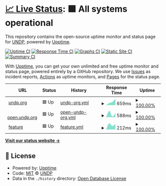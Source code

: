 # [📈 Live Status](https://undp.github.io/uptime-monitor): <!--live status--> **🟩 All systems operational**

This repository contains the open-source uptime monitor and status page for [UNDP](https://www.undp.org), powered by [Upptime](https://github.com/upptime/upptime).

[![Uptime CI](https://github.com/undp/uptime-monitor/workflows/Uptime%20CI/badge.svg)](https://github.com/undp/uptime-monitor/actions?query=workflow%3A%22Uptime+CI%22)
[![Response Time CI](https://github.com/undp/uptime-monitor/workflows/Response%20Time%20CI/badge.svg)](https://github.com/undp/uptime-monitor/actions?query=workflow%3A%22Response+Time+CI%22)
[![Graphs CI](https://github.com/undp/uptime-monitor/workflows/Graphs%20CI/badge.svg)](https://github.com/undp/uptime-monitor/actions?query=workflow%3A%22Graphs+CI%22)
[![Static Site CI](https://github.com/undp/uptime-monitor/workflows/Static%20Site%20CI/badge.svg)](https://github.com/undp/uptime-monitor/actions?query=workflow%3A%22Static+Site+CI%22)
[![Summary CI](https://github.com/undp/uptime-monitor/workflows/Summary%20CI/badge.svg)](https://github.com/undp/uptime-monitor/actions?query=workflow%3A%22Summary+CI%22)

With [Upptime](https://upptime.js.org), you can get your own unlimited and free uptime monitor and status page, powered entirely by a GitHub repository. We use [Issues](https://github.com/undp/uptime-monitor/issues) as incident reports, [Actions](https://github.com/undp/uptime-monitor/actions) as uptime monitors, and [Pages](https://undp.github.io/uptime-monitor) for the status page.

<!--start: status pages-->
<!-- This summary is generated by Upptime (https://github.com/upptime/upptime) -->
<!-- Do not edit this manually, your changes will be overwritten -->
<!-- prettier-ignore -->
| URL | Status | History | Response Time | Uptime |
| --- | ------ | ------- | ------------- | ------ |
| <img alt="" src="https://icons.duckduckgo.com/ip3/www.undp.org.ico" height="13"> [undp.org](https://www.undp.org) | 🟩 Up | [undp-org.yml](https://github.com/undp/uptime-monitor/commits/HEAD/history/undp-org.yml) | <details><summary><img alt="Response time graph" src="./graphs/undp-org/response-time-week.png" height="20"> 659ms</summary><br><a href="https://status.undp.org/history/undp-org"><img alt="Response time 659" src="https://img.shields.io/endpoint?url=https%3A%2F%2Fraw.githubusercontent.com%2Fundp%2Fuptime-monitor%2FHEAD%2Fapi%2Fundp-org%2Fresponse-time.json"></a><br><a href="https://status.undp.org/history/undp-org"><img alt="24-hour response time 659" src="https://img.shields.io/endpoint?url=https%3A%2F%2Fraw.githubusercontent.com%2Fundp%2Fuptime-monitor%2FHEAD%2Fapi%2Fundp-org%2Fresponse-time-day.json"></a><br><a href="https://status.undp.org/history/undp-org"><img alt="7-day response time 659" src="https://img.shields.io/endpoint?url=https%3A%2F%2Fraw.githubusercontent.com%2Fundp%2Fuptime-monitor%2FHEAD%2Fapi%2Fundp-org%2Fresponse-time-week.json"></a><br><a href="https://status.undp.org/history/undp-org"><img alt="30-day response time 659" src="https://img.shields.io/endpoint?url=https%3A%2F%2Fraw.githubusercontent.com%2Fundp%2Fuptime-monitor%2FHEAD%2Fapi%2Fundp-org%2Fresponse-time-month.json"></a><br><a href="https://status.undp.org/history/undp-org"><img alt="1-year response time 659" src="https://img.shields.io/endpoint?url=https%3A%2F%2Fraw.githubusercontent.com%2Fundp%2Fuptime-monitor%2FHEAD%2Fapi%2Fundp-org%2Fresponse-time-year.json"></a></details> | <details><summary><a href="https://status.undp.org/history/undp-org">100.00%</a></summary><a href="https://status.undp.org/history/undp-org"><img alt="All-time uptime 100.00%" src="https://img.shields.io/endpoint?url=https%3A%2F%2Fraw.githubusercontent.com%2Fundp%2Fuptime-monitor%2FHEAD%2Fapi%2Fundp-org%2Fuptime.json"></a><br><a href="https://status.undp.org/history/undp-org"><img alt="24-hour uptime 100.00%" src="https://img.shields.io/endpoint?url=https%3A%2F%2Fraw.githubusercontent.com%2Fundp%2Fuptime-monitor%2FHEAD%2Fapi%2Fundp-org%2Fuptime-day.json"></a><br><a href="https://status.undp.org/history/undp-org"><img alt="7-day uptime 100.00%" src="https://img.shields.io/endpoint?url=https%3A%2F%2Fraw.githubusercontent.com%2Fundp%2Fuptime-monitor%2FHEAD%2Fapi%2Fundp-org%2Fuptime-week.json"></a><br><a href="https://status.undp.org/history/undp-org"><img alt="30-day uptime 100.00%" src="https://img.shields.io/endpoint?url=https%3A%2F%2Fraw.githubusercontent.com%2Fundp%2Fuptime-monitor%2FHEAD%2Fapi%2Fundp-org%2Fuptime-month.json"></a><br><a href="https://status.undp.org/history/undp-org"><img alt="1-year uptime 100.00%" src="https://img.shields.io/endpoint?url=https%3A%2F%2Fraw.githubusercontent.com%2Fundp%2Fuptime-monitor%2FHEAD%2Fapi%2Fundp-org%2Fuptime-year.json"></a></details>
| <img alt="" src="https://icons.duckduckgo.com/ip3/open.undp.org.ico" height="13"> [open.undp.org](https://open.undp.org) | 🟩 Up | [open-undp-org.yml](https://github.com/undp/uptime-monitor/commits/HEAD/history/open-undp-org.yml) | <details><summary><img alt="Response time graph" src="./graphs/open-undp-org/response-time-week.png" height="20"> 588ms</summary><br><a href="https://status.undp.org/history/open-undp-org"><img alt="Response time 588" src="https://img.shields.io/endpoint?url=https%3A%2F%2Fraw.githubusercontent.com%2Fundp%2Fuptime-monitor%2FHEAD%2Fapi%2Fopen-undp-org%2Fresponse-time.json"></a><br><a href="https://status.undp.org/history/open-undp-org"><img alt="24-hour response time 588" src="https://img.shields.io/endpoint?url=https%3A%2F%2Fraw.githubusercontent.com%2Fundp%2Fuptime-monitor%2FHEAD%2Fapi%2Fopen-undp-org%2Fresponse-time-day.json"></a><br><a href="https://status.undp.org/history/open-undp-org"><img alt="7-day response time 588" src="https://img.shields.io/endpoint?url=https%3A%2F%2Fraw.githubusercontent.com%2Fundp%2Fuptime-monitor%2FHEAD%2Fapi%2Fopen-undp-org%2Fresponse-time-week.json"></a><br><a href="https://status.undp.org/history/open-undp-org"><img alt="30-day response time 588" src="https://img.shields.io/endpoint?url=https%3A%2F%2Fraw.githubusercontent.com%2Fundp%2Fuptime-monitor%2FHEAD%2Fapi%2Fopen-undp-org%2Fresponse-time-month.json"></a><br><a href="https://status.undp.org/history/open-undp-org"><img alt="1-year response time 588" src="https://img.shields.io/endpoint?url=https%3A%2F%2Fraw.githubusercontent.com%2Fundp%2Fuptime-monitor%2FHEAD%2Fapi%2Fopen-undp-org%2Fresponse-time-year.json"></a></details> | <details><summary><a href="https://status.undp.org/history/open-undp-org">100.00%</a></summary><a href="https://status.undp.org/history/open-undp-org"><img alt="All-time uptime 100.00%" src="https://img.shields.io/endpoint?url=https%3A%2F%2Fraw.githubusercontent.com%2Fundp%2Fuptime-monitor%2FHEAD%2Fapi%2Fopen-undp-org%2Fuptime.json"></a><br><a href="https://status.undp.org/history/open-undp-org"><img alt="24-hour uptime 100.00%" src="https://img.shields.io/endpoint?url=https%3A%2F%2Fraw.githubusercontent.com%2Fundp%2Fuptime-monitor%2FHEAD%2Fapi%2Fopen-undp-org%2Fuptime-day.json"></a><br><a href="https://status.undp.org/history/open-undp-org"><img alt="7-day uptime 100.00%" src="https://img.shields.io/endpoint?url=https%3A%2F%2Fraw.githubusercontent.com%2Fundp%2Fuptime-monitor%2FHEAD%2Fapi%2Fopen-undp-org%2Fuptime-week.json"></a><br><a href="https://status.undp.org/history/open-undp-org"><img alt="30-day uptime 100.00%" src="https://img.shields.io/endpoint?url=https%3A%2F%2Fraw.githubusercontent.com%2Fundp%2Fuptime-monitor%2FHEAD%2Fapi%2Fopen-undp-org%2Fuptime-month.json"></a><br><a href="https://status.undp.org/history/open-undp-org"><img alt="1-year uptime 100.00%" src="https://img.shields.io/endpoint?url=https%3A%2F%2Fraw.githubusercontent.com%2Fundp%2Fuptime-monitor%2FHEAD%2Fapi%2Fopen-undp-org%2Fuptime-year.json"></a></details>
| <img alt="" src="https://icons.duckduckgo.com/ip3/feature.undp.org.ico" height="13"> [feature](https://feature.undp.org) | 🟩 Up | [feature.yml](https://github.com/undp/uptime-monitor/commits/HEAD/history/feature.yml) | <details><summary><img alt="Response time graph" src="./graphs/feature/response-time-week.png" height="20"> 212ms</summary><br><a href="https://status.undp.org/history/feature"><img alt="Response time 212" src="https://img.shields.io/endpoint?url=https%3A%2F%2Fraw.githubusercontent.com%2Fundp%2Fuptime-monitor%2FHEAD%2Fapi%2Ffeature%2Fresponse-time.json"></a><br><a href="https://status.undp.org/history/feature"><img alt="24-hour response time 212" src="https://img.shields.io/endpoint?url=https%3A%2F%2Fraw.githubusercontent.com%2Fundp%2Fuptime-monitor%2FHEAD%2Fapi%2Ffeature%2Fresponse-time-day.json"></a><br><a href="https://status.undp.org/history/feature"><img alt="7-day response time 212" src="https://img.shields.io/endpoint?url=https%3A%2F%2Fraw.githubusercontent.com%2Fundp%2Fuptime-monitor%2FHEAD%2Fapi%2Ffeature%2Fresponse-time-week.json"></a><br><a href="https://status.undp.org/history/feature"><img alt="30-day response time 212" src="https://img.shields.io/endpoint?url=https%3A%2F%2Fraw.githubusercontent.com%2Fundp%2Fuptime-monitor%2FHEAD%2Fapi%2Ffeature%2Fresponse-time-month.json"></a><br><a href="https://status.undp.org/history/feature"><img alt="1-year response time 212" src="https://img.shields.io/endpoint?url=https%3A%2F%2Fraw.githubusercontent.com%2Fundp%2Fuptime-monitor%2FHEAD%2Fapi%2Ffeature%2Fresponse-time-year.json"></a></details> | <details><summary><a href="https://status.undp.org/history/feature">100.00%</a></summary><a href="https://status.undp.org/history/feature"><img alt="All-time uptime 100.00%" src="https://img.shields.io/endpoint?url=https%3A%2F%2Fraw.githubusercontent.com%2Fundp%2Fuptime-monitor%2FHEAD%2Fapi%2Ffeature%2Fuptime.json"></a><br><a href="https://status.undp.org/history/feature"><img alt="24-hour uptime 100.00%" src="https://img.shields.io/endpoint?url=https%3A%2F%2Fraw.githubusercontent.com%2Fundp%2Fuptime-monitor%2FHEAD%2Fapi%2Ffeature%2Fuptime-day.json"></a><br><a href="https://status.undp.org/history/feature"><img alt="7-day uptime 100.00%" src="https://img.shields.io/endpoint?url=https%3A%2F%2Fraw.githubusercontent.com%2Fundp%2Fuptime-monitor%2FHEAD%2Fapi%2Ffeature%2Fuptime-week.json"></a><br><a href="https://status.undp.org/history/feature"><img alt="30-day uptime 100.00%" src="https://img.shields.io/endpoint?url=https%3A%2F%2Fraw.githubusercontent.com%2Fundp%2Fuptime-monitor%2FHEAD%2Fapi%2Ffeature%2Fuptime-month.json"></a><br><a href="https://status.undp.org/history/feature"><img alt="1-year uptime 100.00%" src="https://img.shields.io/endpoint?url=https%3A%2F%2Fraw.githubusercontent.com%2Fundp%2Fuptime-monitor%2FHEAD%2Fapi%2Ffeature%2Fuptime-year.json"></a></details>

<!--end: status pages-->

[**Visit our status website →**](https://undp.github.io/uptime-monitor)

## 📄 License

- Powered by: [Upptime](https://github.com/upptime/upptime)
- Code: [MIT](./LICENSE) © [UNDP](https://www.undp.org)
- Data in the `./history` directory: [Open Database License](https://opendatacommons.org/licenses/odbl/1-0/)
